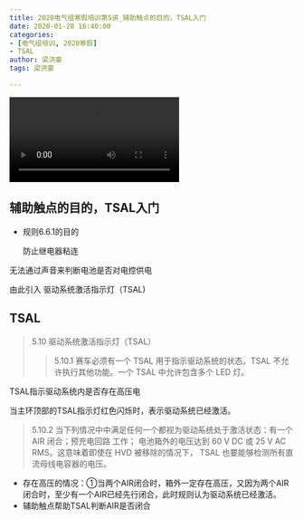 ```yaml
---
title: 2020电气组寒假培训第5讲_辅助触点的目的，TSAL入门
date: 2020-01-28 16:40:00
categories:
- [电气组培训, 2020寒假]
- TSAL
author: 梁洪豪
tags: 梁洪豪

---
```


<span></span>

<!-- More -->

<video src="@qiniu/fury教程/2020电气组寒假培训/第五讲.mp4" controls>您的浏览器不支持video标签</video>
## 辅助触点的目的，TSAL入门

- 规则6.6.1的目的

  防止继电器粘连



无法通过声音来判断电池是否对电控供电

由此引入 驱动系统激活指示灯（TSAL)



## TSAL

> 5.10 驱动系统激活指示灯（TSAL）
>
> > 5.10.1 赛车必须有一个 TSAL 用于指示驱动系统的状态。TSAL 不允许执行其他功能。一个 TSAL 中允许包含多个 LED 灯。

TSAL指示驱动系统内是否存在高压电

当主环顶部的TSAL指示灯红色闪烁时，表示驱动系统已经激活。



> 5.10.2 当下列情况中中满足任何一个都视为驱动系统处于激活状态：有一个 AIR 闭合；预充电回路 工作； 电池箱外的电压达到 60 V DC 或 25 V AC RMS。这意味着即使在 HVD 被移除的情况下， TSAL 也要能够检测所有直流母线电容器的电压。

- 存在高压的情况：①当两个AIR闭合时，箱外一定存在高压，又因为两个AIR闭合时，至少有一个AIR已经先行闭合，此时规则认为驱动系统已经激活。
- 辅助触点帮助TSAL判断AIR是否闭合